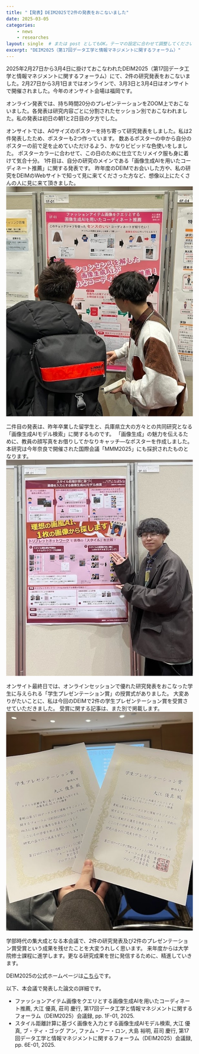 ```yaml
---
title: "【発表】DEIM2025で2件の発表をおこないました"
date: 2025-03-05
categories:
    - news
    - researches
layout: single  # または post としてもOK。テーマの設定に合わせて調整してください。
excerpt: "DEIM2025（第17回データ工学と情報マネジメントに関するフォーラム）"
---
```


2025年2月27日から3月4日に掛けておこなわれたDEIM2025（第17回データ工学と情報マネジメントに関するフォーラム）にて、2件の研究発表をおこないました。2月27日から3月1日まではオンラインで、3月3日と3月4日はオンサイトで開催されました。今年のオンサイト会場は福岡です。

オンライン発表では、持ち時間20分のプレゼンテーションをZOOM上でおこないました。各発表は研究内容ごとに分割されたセッション別でおこなわれました。私の発表は初日の朝1と2日目の夕方でした。

オンサイトでは、A0サイズのポスターを持ち寄って研究発表をしました。私は2件発表したため、ポスターも2つ作っています。
数あるポスターの中から自分のポスターの前で足を止めていただけるよう、かなりビビッドな色使いをしました。
ポスターカラーに合わせて、この日のために仕立てたリメイク服も身に着けて気合十分。
1件目は、自分の研究のメインである「画像生成AIを用いたコーディネート推薦」に関する発表です。
昨年度のDEIMでお会いした方や、私の研究をDEIMのWebサイトで知って見に来てくださった方など、想像以上にたくさんの人に見に来て頂きました。
![一件目のポスター発表の様子](../assets/img/posts/20250305/DEIM2025_1.jpg)


二件目の発表は、昨年卒業した留学生と、兵庫県立大の方々との共同研究となる「画像生成AIモデル検索」に関するものです。
「画像生成」の魅力を伝えるために、教員の顔写真をお借りしてかなりキャッチ―なポスターを作成しました。
本研究は今年奈良で開催された国際会議「MMM2025」にも採択されたものとなります。
![二件目のポスター](../assets/img/posts/20250305/DEIM2025_2.jpg)

オンサイト最終日では、オンラインセッションで優れた研究発表をおこなった学生に与えられる「学生プレゼンテーション賞」の授賞式がありました。
大変ありがたいことに、私は今回のDEIMで2件の学生プレゼンテーション賞を受賞させていただきました。
受賞に関する記事は、また別で掲載します。
![歓喜](../assets/img/posts/20250305/DEIM2025_3.jpg)


学部時代の集大成となる本会議で、2件の研究発表及び2件のプレゼンテーション賞受賞という成果を残せたことを大変うれしく思います。
来年度からは大学院修士課程に進学します。更なる研究成果を世に発信するために、精進していきます。

DEIM2025の公式ホームページは[こちら](https://pub.confit.atlas.jp/ja/event/deim2025)です。

以下、本会議で発表した論文の詳細です。
* ファッションアイテム画像をクエリとする画像生成AIを用いたコーディネート推薦, 大江 優真, 莊司 慶行, 第17回データ工学と情報マネジメントに関するフォーラム（DEIM2025）会議録, pp. 1F-01, 2025.
* スタイル距離計算に基づく画像を入力とする画像生成AIモデル検索, 大江 優真, ブ・ティ・ゴッグ アン, ファム・フー・ロン, 大島 裕明, 莊司 慶行, 第17回データ工学と情報マネジメントに関するフォーラム（DEIM2025）会議録, pp. 6E-01, 2025.